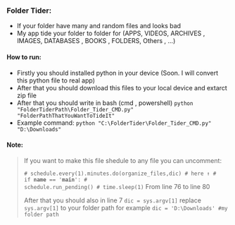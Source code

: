 ### Folder Tider:
- If your folder have many and random files and looks bad
- My app tide your folder to folder for (APPS, VIDEOS, ARCHIVES , IMAGES, DATABASES , BOOKS , FOLDERS, Others , ...)
#### How to run:
- Firstly you should installed python in your device (Soon. I will convert this python file to real app)
- After that you should download this files to your local device and extarct zip file
- After that you should write in bash (cmd , powershell) <code>python "FolderTiderPath\Folder_Tider_CMD.py" "FolderPathThatYouWantToTideIt"</code>
- Example command: <code>python "C:\FolderTider\Folder_Tider_CMD.py" "D:\Downloads"</code>
#### Note:
> If you want to make this file shedule to any file you can uncomment:
> 
> <code># schedule.every(1).minutes.do(organize_files,dic)
        # here ↑
        # if __name__ == '__main__':
        #     schedule.run_pending()
        #     time.sleep(1)</code>
> From line 76 to line 80
>
> After that you should also in line 7 <code>dic = sys.argv[1]</code> replace <code>sys.argv[1]</code> to your folder path for example <code>dic = 'D:\Downloads' #my folder path</code>
